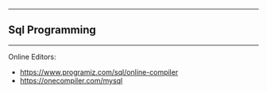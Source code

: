 

---
## **Sql Programming**
---

Online Editors:
  - https://www.programiz.com/sql/online-compiler
  - https://onecompiler.com/mysql
	
	
